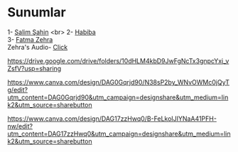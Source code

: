 # Sunumlar

1- [Salim Şahin]([https://www.canva.com/design/DAGc_1R8e10/8xkMi-psa-EBTYi-tBwqIA/edit?utm_content=DAGc_1R8e10&utm_campaign=designshare&utm_medium=link2&utm_source=sharebutton](https://www.canva.com/design/DAGp_aYYEM0/4ZfrX63n7x7DRR87-LpwBg/edit))
<br>
2- [Habiba](https://www.canva.com/design/DAGc_1bn1Dk/9FXGsNccFRt4Iddeabo09w/edit?utm_content=DAGc_1bn1Dk&utm_campaign=designshare&utm_medium=link2&utm_source=sharebutton)
<br>
3- [Fatma Zehra](https://www.canva.com/design/DAGcibiuQgM/XC-m2tgsC3SuAgkqZBhiNg/view?utm_content=DAGcibiuQgM&utm_campaign=designshare&utm_medium=link2&utm_source=uniquelinks&utlId=hfb31d1da1b)
<br> 
Zehra's Audio- [Click](https://youtu.be/vAirXo6FJDs?si=r-1BObTsgeDtl9x0)

https://drive.google.com/drive/folders/10dHLM4kbD9JwFgNcTx3gnpcYxj_vZsfV?usp=sharing

https://www.canva.com/design/DAG0Gqrjd90/N38sP2by_WNvOWMc0jQyTg/edit?utm_content=DAG0Gqrjd90&utm_campaign=designshare&utm_medium=link2&utm_source=sharebutton

https://www.canva.com/design/DAG17zzHwq0/B-FeLkoIJIYNaA41PFH-nw/edit?utm_content=DAG17zzHwq0&utm_campaign=designshare&utm_medium=link2&utm_source=sharebutton